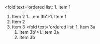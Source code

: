 <fold text='ordered list: 1. Item 1
1. Item 2
1....em 3b'>1. Item 1
1. Item 2
1. Item 3
   <fold text='ordered list: 1. Item 3a
   1. Item 3b'>1. Item 3a
   1. Item 3b</fold></fold>